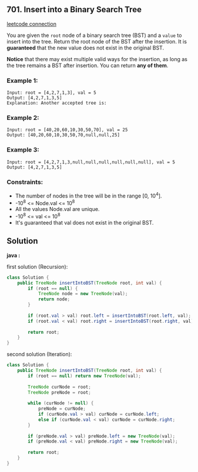 ## 701. Insert into a Binary Search Tree

[leetcode connection](https://leetcode.com/problems/insert-into-a-binary-search-tree/)

You are given the `root` node of a binary search tree (BST) and a `value` to insert into the tree. Return the root node of the BST after the insertion. It is **guaranteed** that the new value does not exist in the original BST.

**Notice** that there may exist multiple valid ways for the insertion, as long as the tree remains a BST after insertion. You can return **any of them**.

### Example 1:
```
Input: root = [4,2,7,1,3], val = 5
Output: [4,2,7,1,3,5]
Explanation: Another accepted tree is:
```

### Example 2:
```
Input: root = [40,20,60,10,30,50,70], val = 25
Output: [40,20,60,10,30,50,70,null,null,25]
```

### Example 3:
```
Input: root = [4,2,7,1,3,null,null,null,null,null,null], val = 5
Output: [4,2,7,1,3,5]
```

### Constraints:

* The number of nodes in the tree will be in the range [0, 10<sup>4</sup>].
* -10<sup>8</sup> <= Node.val <= 10<sup>8</sup>
* All the values Node.val are unique.
* -10<sup>8</sup> <= val <= 10<sup>8</sup>
* It's guaranteed that val does not exist in the original BST.

## Solution

**java :**

first solution (Recursion):
```java
class Solution {
    public TreeNode insertIntoBST(TreeNode root, int val) {
        if (root == null) {
            TreeNode node = new TreeNode(val);
            return node;
        }
        
        if (root.val > val) root.left = insertIntoBST(root.left, val);
        if (root.val < val) root.right = insertIntoBST(root.right, val);
        
        return root;
    }
}
```

second solution (Iteration):
```java
class Solution {
    public TreeNode insertIntoBST(TreeNode root, int val) {
        if (root == null) return new TreeNode(val);
        
        TreeNode curNode = root;
        TreeNode preNode = root;
        
        while (curNode != null) {
            preNode = curNode;
            if (curNode.val > val) curNode = curNode.left;
            else if (curNode.val < val) curNode = curNode.right;
        }
        
        if (preNode.val > val) preNode.left = new TreeNode(val);
        if (preNode.val < val) preNode.right = new TreeNode(val);
        
        return root;
    }
}
```